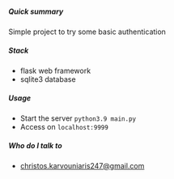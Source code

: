 ##### Quick summary
Simple project to try some basic authentication

#####  Stack 
* flask web framework
* sqlite3 database

#####  Usage
* Start the server `python3.9 main.py`
* Access on `localhost:9999`

#####  Who do I talk to  
* christos.karvouniaris247@gmail.com